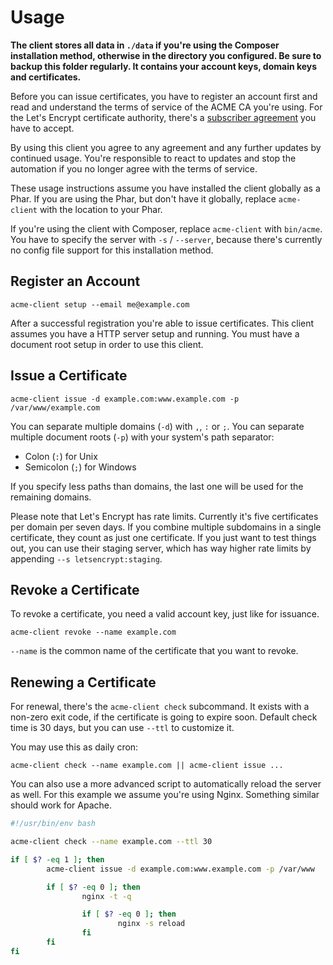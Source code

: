 # Usage

**The client stores all data in `./data` if you're using the Composer installation method, otherwise in the directory you configured. Be sure to backup this folder regularly. It contains your account keys, domain keys and certificates.**

Before you can issue certificates, you have to register an account first and read and understand the terms of service of the ACME CA you're using.
For the Let's Encrypt certificate authority, there's a [subscriber agreement](https://letsencrypt.org/repository/) you have to accept.

By using this client you agree to any agreement and any further updates by continued usage.
You're responsible to react to updates and stop the automation if you no longer agree with the terms of service.

These usage instructions assume you have installed the client globally as a Phar. If you are using the Phar, but don't have it globally, replace `acme-client` with the location to your Phar.

If you're using the client with Composer, replace `acme-client` with `bin/acme`. You have to specify the server with `-s` / `--server`, because there's currently no config file support for this installation method.

## Register an Account

```
acme-client setup --email me@example.com
```

After a successful registration you're able to issue certificates.
This client assumes you have a HTTP server setup and running.
You must have a document root setup in order to use this client.

## Issue a Certificate

```
acme-client issue -d example.com:www.example.com -p /var/www/example.com
```

You can separate multiple domains (`-d`) with `,`, `:` or `;`. You can separate multiple document roots (`-p`) with your system's path separator:
 * Colon (`:`) for Unix
 * Semicolon (`;`) for Windows

If you specify less paths than domains, the last one will be used for the remaining domains.

Please note that Let's Encrypt has rate limits. Currently it's five certificates per domain per seven days. If you combine multiple subdomains in a single certificate, they count as just one certificate. If you just want to test things out, you can use their staging server, which has way higher rate limits by appending `--s letsencrypt:staging`.

## Revoke a Certificate

To revoke a certificate, you need a valid account key, just like for issuance.

```
acme-client revoke --name example.com
```

`--name` is the common name of the certificate that you want to revoke.

## Renewing a Certificate

For renewal, there's the `acme-client check` subcommand.
It exists with a non-zero exit code, if the certificate is going to expire soon.
Default check time is 30 days, but you can use `--ttl` to customize it.

You may use this as daily cron:

```
acme-client check --name example.com || acme-client issue ...
```

You can also use a more advanced script to automatically reload the server as well. For this example we assume you're using Nginx. Something similar should work for Apache.

```bash
#!/usr/bin/env bash

acme-client check --name example.com --ttl 30

if [ $? -eq 1 ]; then
        acme-client issue -d example.com:www.example.com -p /var/www

        if [ $? -eq 0 ]; then
                nginx -t -q

                if [ $? -eq 0 ]; then
                        nginx -s reload
                fi
        fi
fi
```
